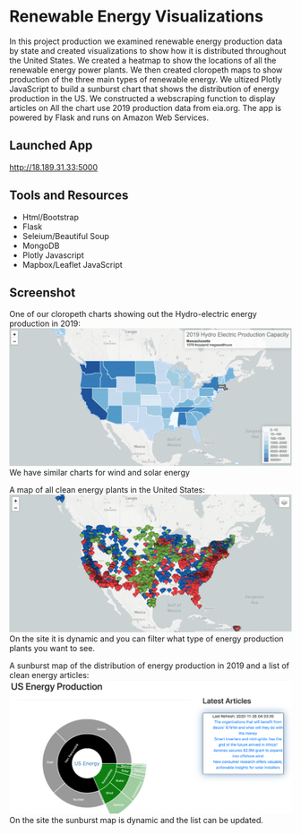 # Renewable Energy Visualizations
In this project production we examined renewable energy production data by state and created visualizations to show how it is distributed throughout the United States. We created a heatmap to show the locations of all the renewable energy power plants. We then created cloropeth maps to show production of the three main types of renewable energy. We ultized Plotly JavaScript to build a sunburst chart that shows the distribution of energy production in the US. We constructed a webscraping function to display articles on All the chart use 2019 production data from eia.org. The app is powered by Flask and runs on Amazon Web Services.

## Launched App
http://18.189.31.33:5000

## Tools and Resources
* Html/Bootstrap
* Flask
* Seleium/Beautiful Soup
* MongoDB
* Plotly Javascript
* Mapbox/Leaflet JavaScript

## Screenshot
One of our cloropeth charts showing out the Hydro-electric energy production in 2019:
![ScreenShot](/Screenshots/Hydro-electric.png)
We have similar charts for wind and solar energy


A map of all clean energy plants in the United States:
![ScreenShot](/Screenshots/marker.png)
On the site it is dynamic and you can filter what type of energy production plants you want to see.


A sunburst map of the distribution of energy production in 2019 and a list of clean energy articles:
![ScreenShot](/Screenshots/Sunburst.png)
On the site the sunburst map is dynamic and the list can be updated.
